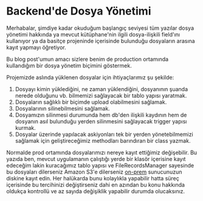 # Backend'de Dosya Yönetimi

Merhabalar, şimdiye kadar okuduğum başlangıç seviyesi tüm yazılar dosya yönetimi hakkında ya mevcut kütüphane'nin ilgili dosya-ilişkili field'ını kullanıyor ya da basitçe projeninde içerisinde bulunduğu dosyaların arasına kayıt yapmayı öğretiyor.

Bu blog post'umun amacı sizlere benim de production ortamında kullandığım bir dosya yönetim biçimini göstermek.

Projemizde aslında yüklenen dosyalar için ihtiyaçlarımız şu şekilde:

1. Dosyayı kimin yüklediğini, ne zaman yüklendiğini, dosyanının şuanda nerede olduğunu vb. bilmemizi sağlayacak bir tablo yapısı yaratmak.
2. Dosyaların sağlıklı bir biçimde upload olabilmesini sağlamak.
3. Dosyalarının silinebilmesini sağlamak.
4. Dosyamızın silinmesi durumunda hem db'den ilişkili kaydının hem de dosyanın asıl bulunduğu yerden silinmesini sağlayacak trigger yapısı kurmak.
5. Dosyalar üzerinde yapılacak askiyonları tek bir yerden yönetebilmemizi sağlamak için geliştireceğimiz methodları barındıran bir class yazmak.

Normalde prod ortamında dosyalarımızı nereye kayıt ettiğimiz değişebilir. Bu yazıda ben, mevcut uygulamanın çalıştığı yerde bir klasör içerisine kayıt edeceğim lakin kuracağımız tablo yapısı ve FileRecordsManager sayesinde bu dosyaları dilerseniz Amazon S3'e dilerseniz [on-prem](https://en.wikipedia.org/wiki/On-premises_software) sunucunuzun diskine kayıt edin. Her halükarda bunu kolaylıkla yapabilir hatta süreç içerisinde bu tercihinizi değiştirseniz dahi en azından bu konu hakkında oldukça kontrollü ve az sayıda değişiklik yapabilir durumda olucaksınız.


